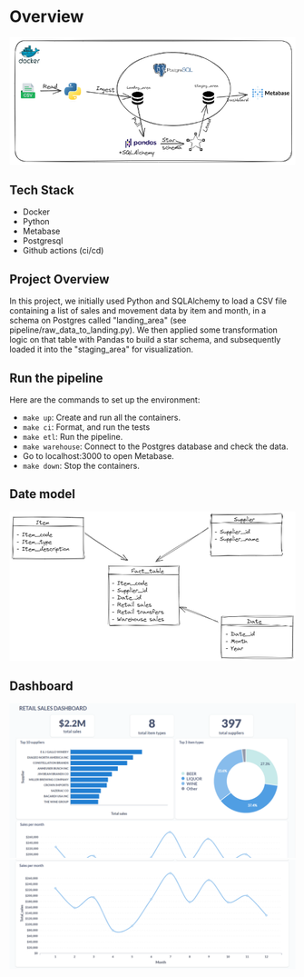 # Overview
![Architecture](assets/architecture.PNG)

## Tech Stack 
* Docker
* Python
* Metabase
* Postgresql
* Github actions (ci/cd)


## Project Overview 
In this project, we initially used Python and SQLAlchemy to load a CSV file containing a list of sales and movement data by item and month, in a schema on Postgres called "landing_area" (see pipeline/raw_data_to_landing.py). We then applied some transformation logic on that table with Pandas to build a star schema, and subsequently loaded it into the "staging_area" for visualization.

## Run the pipeline
Here are the commands to set up the environment:
* `make up`: Create and run all the containers.
* `make ci`: Format, and run the tests
* `make etl`: Run the pipeline.
* `make warehouse`: Connect to the Postgres database and check the data.
* Go to localhost:3000 to open Metabase.
* `make down`: Stop the containers.

## Date model
![data_model.png](assets/data_model.png)

## Dashboard
![dashboard1.PNG](assets/metabase_dashboard_1.PNG)
![dashboard2.PNG](assets/metabase_dashboard_2.PNG)